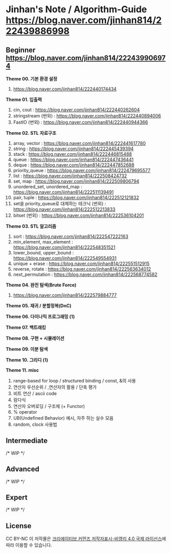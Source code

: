 # Jinhan's Note / Algorithm-Guide https://blog.naver.com/jinhan814/222439886998

## Beginner https://blog.naver.com/jinhan814/222439906974

**Theme 00. 기본 환경 설정**
1) https://blog.naver.com/jinhan814/222440174434

**Theme 01. 입출력**
1) cin, cout : https://blog.naver.com/jinhan814/222440262604
2) stringstream (번외) : https://blog.naver.com/jinhan814/222440894006
3) FastIO (번외) : https://blog.naver.com/jinhan814/222440944366

**Theme 02. STL 자료구조**
1) array, vector : https://blog.naver.com/jinhan814/222441617780
2) string : https://blog.naver.com/jinhan814/222445439394
3) stack : https://blog.naver.com/jinhan814/222446815488
4) queue : https://blog.naver.com/jinhan814/222447436441
5) deque : https://blog.naver.com/jinhan814/222447852688
6) priority_queue : https://blog.naver.com/jinhan814/222479695577
7) list : https://blog.naver.com/jinhan814/222508424732
8) set, map : https://blog.naver.com/jinhan814/222509806794
9) unordered_set, unordered_map : https://blog.naver.com/jinhan814/222511139491
10) pair, tuple : https://blog.naver.com/jinhan814/222512121832
11) set을 priority_queue로 대체하는 테크닉 (번외) : https://blog.naver.com/jinhan814/222512213833
12) bitset (번외) : https://blog.naver.com/jinhan814/222536104201

**Theme 03. STL 알고리즘**
1) sort : https://blog.naver.com/jinhan814/222547222163
2) min_element, max_element : https://blog.naver.com/jinhan814/222548351521
3) lower_bound, upper_bound : https://blog.naver.com/jinhan814/222549554931
4) unique + erase : https://blog.naver.com/jinhan814/222551512915
5) reverse, rotate : https://blog.naver.com/jinhan814/222563634012
6) next_permutation : https://blog.naver.com/jinhan814/222568774582

**Theme 04. 완전 탐색(Brute Force)**
1) https://blog.naver.com/jinhan814/222579884777

**Theme 05. 재귀 / 분할정복(DnC)**

**Theme 06. 다이나믹 프로그래밍 (1)**

**Theme 07. 백트래킹**

**Theme 08. 구현 + 시뮬레이션**

**Theme 09. 이분 탐색**

**Theme 10. 그리디 (1)**

**Theme 11. misc**
1) range-based for loop / structured binding / const, &의 사용
2) 연산자 우선순위 / ,연산자의 활용 / 단축 평가
3) 비트 연산 / ascii code
4) 람다식
5) 연산자 오버로딩 / 구조체 (+ Functor)
6) % operator
7) UB(Undefined Behavior) 예시, 자주 하는 실수 모음
8) random, clock 사용법

## Intermediate

/* WIP */

## Advanced

/* WIP */

## Expert

/* WIP */

## License
CC BY-NC
이 저작물은 [크리에이티브 커먼즈 저작자표시-비영리 4.0 국제 라이선스](https://creativecommons.org/licenses/by-nc/2.0/kr/)에 따라 이용할 수 있습니다.

